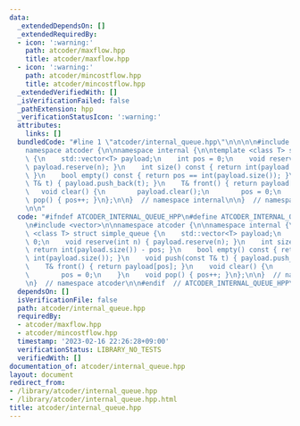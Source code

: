 ```yaml
---
data:
  _extendedDependsOn: []
  _extendedRequiredBy:
  - icon: ':warning:'
    path: atcoder/maxflow.hpp
    title: atcoder/maxflow.hpp
  - icon: ':warning:'
    path: atcoder/mincostflow.hpp
    title: atcoder/mincostflow.hpp
  _extendedVerifiedWith: []
  _isVerificationFailed: false
  _pathExtension: hpp
  _verificationStatusIcon: ':warning:'
  attributes:
    links: []
  bundledCode: "#line 1 \"atcoder/internal_queue.hpp\"\n\n\n\n#include <vector>\n\n\
    namespace atcoder {\n\nnamespace internal {\n\ntemplate <class T> struct simple_queue\
    \ {\n    std::vector<T> payload;\n    int pos = 0;\n    void reserve(int n) {\
    \ payload.reserve(n); }\n    int size() const { return int(payload.size()) - pos;\
    \ }\n    bool empty() const { return pos == int(payload.size()); }\n    void push(const\
    \ T& t) { payload.push_back(t); }\n    T& front() { return payload[pos]; }\n \
    \   void clear() {\n        payload.clear();\n        pos = 0;\n    }\n    void\
    \ pop() { pos++; }\n};\n\n}  // namespace internal\n\n}  // namespace atcoder\n\
    \n\n"
  code: "#ifndef ATCODER_INTERNAL_QUEUE_HPP\n#define ATCODER_INTERNAL_QUEUE_HPP 1\n\
    \n#include <vector>\n\nnamespace atcoder {\n\nnamespace internal {\n\ntemplate\
    \ <class T> struct simple_queue {\n    std::vector<T> payload;\n    int pos =\
    \ 0;\n    void reserve(int n) { payload.reserve(n); }\n    int size() const {\
    \ return int(payload.size()) - pos; }\n    bool empty() const { return pos ==\
    \ int(payload.size()); }\n    void push(const T& t) { payload.push_back(t); }\n\
    \    T& front() { return payload[pos]; }\n    void clear() {\n        payload.clear();\n\
    \        pos = 0;\n    }\n    void pop() { pos++; }\n};\n\n}  // namespace internal\n\
    \n}  // namespace atcoder\n\n#endif  // ATCODER_INTERNAL_QUEUE_HPP\n"
  dependsOn: []
  isVerificationFile: false
  path: atcoder/internal_queue.hpp
  requiredBy:
  - atcoder/maxflow.hpp
  - atcoder/mincostflow.hpp
  timestamp: '2023-02-16 22:26:28+09:00'
  verificationStatus: LIBRARY_NO_TESTS
  verifiedWith: []
documentation_of: atcoder/internal_queue.hpp
layout: document
redirect_from:
- /library/atcoder/internal_queue.hpp
- /library/atcoder/internal_queue.hpp.html
title: atcoder/internal_queue.hpp
---
```

